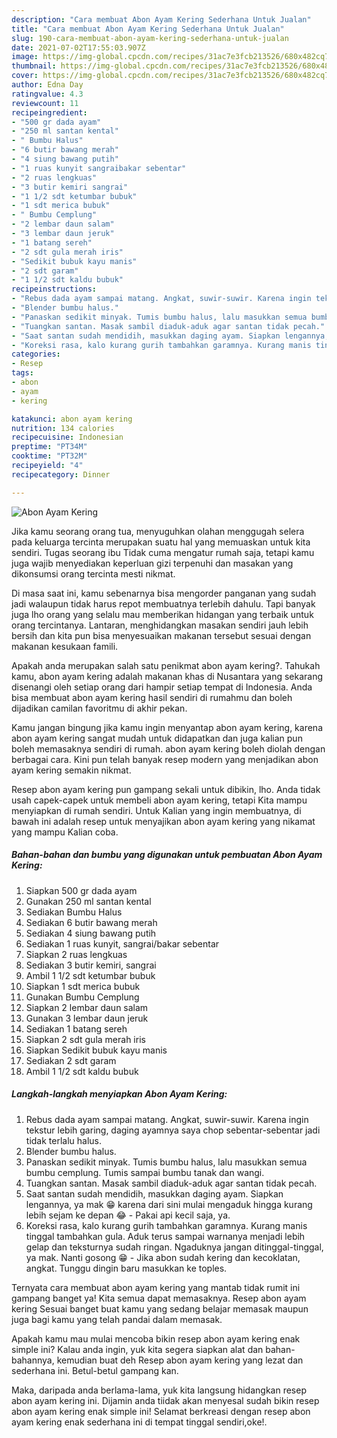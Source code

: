 ```yaml
---
description: "Cara membuat Abon Ayam Kering Sederhana Untuk Jualan"
title: "Cara membuat Abon Ayam Kering Sederhana Untuk Jualan"
slug: 190-cara-membuat-abon-ayam-kering-sederhana-untuk-jualan
date: 2021-07-02T17:55:03.907Z
image: https://img-global.cpcdn.com/recipes/31ac7e3fcb213526/680x482cq70/abon-ayam-kering-foto-resep-utama.jpg
thumbnail: https://img-global.cpcdn.com/recipes/31ac7e3fcb213526/680x482cq70/abon-ayam-kering-foto-resep-utama.jpg
cover: https://img-global.cpcdn.com/recipes/31ac7e3fcb213526/680x482cq70/abon-ayam-kering-foto-resep-utama.jpg
author: Edna Day
ratingvalue: 4.3
reviewcount: 11
recipeingredient:
- "500 gr dada ayam"
- "250 ml santan kental"
- " Bumbu Halus"
- "6 butir bawang merah"
- "4 siung bawang putih"
- "1 ruas kunyit sangraibakar sebentar"
- "2 ruas lengkuas"
- "3 butir kemiri sangrai"
- "1 1/2 sdt ketumbar bubuk"
- "1 sdt merica bubuk"
- " Bumbu Cemplung"
- "2 lembar daun salam"
- "3 lembar daun jeruk"
- "1 batang sereh"
- "2 sdt gula merah iris"
- "Sedikit bubuk kayu manis"
- "2 sdt garam"
- "1 1/2 sdt kaldu bubuk"
recipeinstructions:
- "Rebus dada ayam sampai matang. Angkat, suwir-suwir. Karena ingin tekstur lebih garing, daging ayamnya saya chop sebentar-sebentar jadi tidak terlalu halus."
- "Blender bumbu halus."
- "Panaskan sedikit minyak. Tumis bumbu halus, lalu masukkan semua bumbu cemplung. Tumis sampai bumbu tanak dan wangi."
- "Tuangkan santan. Masak sambil diaduk-aduk agar santan tidak pecah."
- "Saat santan sudah mendidih, masukkan daging ayam. Siapkan lengannya, ya mak 😁 karena dari sini mulai mengaduk hingga kurang lebih sejam ke depan 😂 Pakai api kecil saja, ya."
- "Koreksi rasa, kalo kurang gurih tambahkan garamnya. Kurang manis tinggal tambahkan gula. Aduk terus sampai warnanya menjadi lebih gelap dan teksturnya sudah ringan. Ngaduknya jangan ditinggal-tinggal, ya mak. Nanti gosong 😁  Jika abon sudah kering dan kecoklatan, angkat. Tunggu dingin baru masukkan ke toples."
categories:
- Resep
tags:
- abon
- ayam
- kering

katakunci: abon ayam kering 
nutrition: 134 calories
recipecuisine: Indonesian
preptime: "PT34M"
cooktime: "PT32M"
recipeyield: "4"
recipecategory: Dinner

---
```



![Abon Ayam Kering](https://img-global.cpcdn.com/recipes/31ac7e3fcb213526/680x482cq70/abon-ayam-kering-foto-resep-utama.jpg)

Jika kamu seorang orang tua, menyuguhkan olahan menggugah selera pada keluarga tercinta merupakan suatu hal yang memuaskan untuk kita sendiri. Tugas seorang ibu Tidak cuma mengatur rumah saja, tetapi kamu juga wajib menyediakan keperluan gizi terpenuhi dan masakan yang dikonsumsi orang tercinta mesti nikmat.

Di masa  saat ini, kamu sebenarnya bisa mengorder panganan yang sudah jadi walaupun tidak harus repot membuatnya terlebih dahulu. Tapi banyak juga lho orang yang selalu mau memberikan hidangan yang terbaik untuk orang tercintanya. Lantaran, menghidangkan masakan sendiri jauh lebih bersih dan kita pun bisa menyesuaikan makanan tersebut sesuai dengan makanan kesukaan famili. 



Apakah anda merupakan salah satu penikmat abon ayam kering?. Tahukah kamu, abon ayam kering adalah makanan khas di Nusantara yang sekarang disenangi oleh setiap orang dari hampir setiap tempat di Indonesia. Anda bisa membuat abon ayam kering hasil sendiri di rumahmu dan boleh dijadikan camilan favoritmu di akhir pekan.

Kamu jangan bingung jika kamu ingin menyantap abon ayam kering, karena abon ayam kering sangat mudah untuk didapatkan dan juga kalian pun boleh memasaknya sendiri di rumah. abon ayam kering boleh diolah dengan berbagai cara. Kini pun telah banyak resep modern yang menjadikan abon ayam kering semakin nikmat.

Resep abon ayam kering pun gampang sekali untuk dibikin, lho. Anda tidak usah capek-capek untuk membeli abon ayam kering, tetapi Kita mampu menyiapkan di rumah sendiri. Untuk Kalian yang ingin membuatnya, di bawah ini adalah resep untuk menyajikan abon ayam kering yang nikamat yang mampu Kalian coba.

<!--inarticleads1-->

##### Bahan-bahan dan bumbu yang digunakan untuk pembuatan Abon Ayam Kering:

1. Siapkan 500 gr dada ayam
1. Gunakan 250 ml santan kental
1. Sediakan  Bumbu Halus
1. Sediakan 6 butir bawang merah
1. Sediakan 4 siung bawang putih
1. Sediakan 1 ruas kunyit, sangrai/bakar sebentar
1. Siapkan 2 ruas lengkuas
1. Sediakan 3 butir kemiri, sangrai
1. Ambil 1 1/2 sdt ketumbar bubuk
1. Siapkan 1 sdt merica bubuk
1. Gunakan  Bumbu Cemplung
1. Siapkan 2 lembar daun salam
1. Gunakan 3 lembar daun jeruk
1. Sediakan 1 batang sereh
1. Siapkan 2 sdt gula merah iris
1. Siapkan Sedikit bubuk kayu manis
1. Sediakan 2 sdt garam
1. Ambil 1 1/2 sdt kaldu bubuk




<!--inarticleads2-->

##### Langkah-langkah menyiapkan Abon Ayam Kering:

1. Rebus dada ayam sampai matang. Angkat, suwir-suwir. Karena ingin tekstur lebih garing, daging ayamnya saya chop sebentar-sebentar jadi tidak terlalu halus.
1. Blender bumbu halus.
1. Panaskan sedikit minyak. Tumis bumbu halus, lalu masukkan semua bumbu cemplung. Tumis sampai bumbu tanak dan wangi.
1. Tuangkan santan. Masak sambil diaduk-aduk agar santan tidak pecah.
1. Saat santan sudah mendidih, masukkan daging ayam. Siapkan lengannya, ya mak 😁 karena dari sini mulai mengaduk hingga kurang lebih sejam ke depan 😂 - Pakai api kecil saja, ya.
1. Koreksi rasa, kalo kurang gurih tambahkan garamnya. Kurang manis tinggal tambahkan gula. Aduk terus sampai warnanya menjadi lebih gelap dan teksturnya sudah ringan. Ngaduknya jangan ditinggal-tinggal, ya mak. Nanti gosong 😁  - Jika abon sudah kering dan kecoklatan, angkat. Tunggu dingin baru masukkan ke toples.




Ternyata cara membuat abon ayam kering yang mantab tidak rumit ini gampang banget ya! Kita semua dapat memasaknya. Resep abon ayam kering Sesuai banget buat kamu yang sedang belajar memasak maupun juga bagi kamu yang telah pandai dalam memasak.

Apakah kamu mau mulai mencoba bikin resep abon ayam kering enak simple ini? Kalau anda ingin, yuk kita segera siapkan alat dan bahan-bahannya, kemudian buat deh Resep abon ayam kering yang lezat dan sederhana ini. Betul-betul gampang kan. 

Maka, daripada anda berlama-lama, yuk kita langsung hidangkan resep abon ayam kering ini. Dijamin anda tiidak akan menyesal sudah bikin resep abon ayam kering enak simple ini! Selamat berkreasi dengan resep abon ayam kering enak sederhana ini di tempat tinggal sendiri,oke!.

